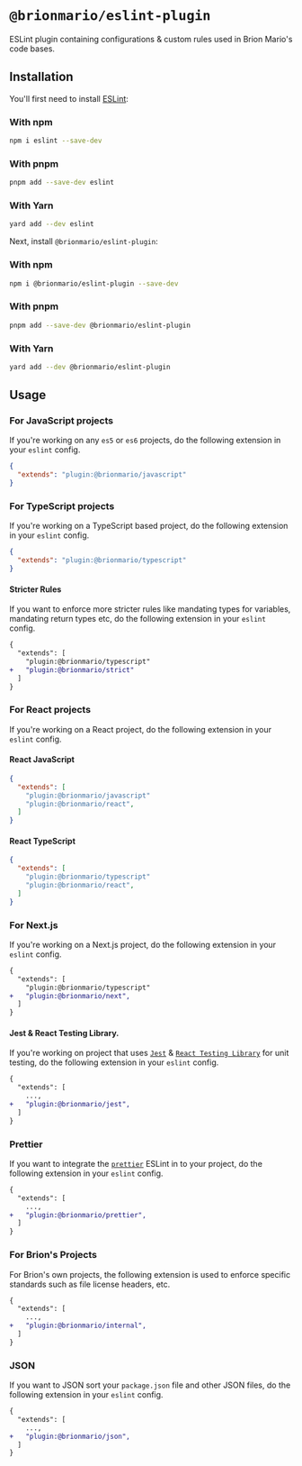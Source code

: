 # `@brionmario/eslint-plugin`

ESLint plugin containing configurations & custom rules used in Brion Mario's code bases.

## Installation

You'll first need to install [ESLint](https://eslint.org/):

### With npm

```sh
npm i eslint --save-dev
```

### With pnpm

```sh
pnpm add --save-dev eslint
```

### With Yarn

```sh
yard add --dev eslint
```

Next, install `@brionmario/eslint-plugin`:

### With npm

```sh
npm i @brionmario/eslint-plugin --save-dev
```

### With pnpm

```sh
pnpm add --save-dev @brionmario/eslint-plugin
```

### With Yarn

```sh
yard add --dev @brionmario/eslint-plugin
```

## Usage

### For JavaScript projects

If you're working on any `es5` or `es6` projects, do the following extension in your `eslint` config.

```json
{
  "extends": "plugin:@brionmario/javascript"
}
```

### For TypeScript projects

If you're working on a TypeScript based project, do the following extension in your `eslint` config.

```json
{
  "extends": "plugin:@brionmario/typescript"
}
```

#### Stricter Rules

If you want to enforce more stricter rules like mandating types for variables, mandating return types etc, do the following extension in your `eslint` config.

```diff
{
  "extends": [
    "plugin:@brionmario/typescript"
+   "plugin:@brionmario/strict"
  ]
}
```

### For React projects

If you're working on a React project, do the following extension in your `eslint` config.

#### React JavaScript

```json
{
  "extends": [
    "plugin:@brionmario/javascript"
    "plugin:@brionmario/react",
  ]
}
```

#### React TypeScript

```json
{
  "extends": [
    "plugin:@brionmario/typescript"
    "plugin:@brionmario/react",
  ]
}
```

### For Next.js

If you're working on a Next.js project, do the following extension in your `eslint` config.

```diff
{
  "extends": [
    "plugin:@brionmario/typescript"
+   "plugin:@brionmario/next",
  ]
}
```

#### Jest & React Testing Library.

If you're working on project that uses [`Jest`](https://jestjs.io/) & [`React Testing Library`](https://testing-library.com/docs/react-testing-library/intro/) for unit testing, do the following extension in your `eslint` config.

```diff
{
  "extends": [
    ...,
+   "plugin:@brionmario/jest",
  ]
}
```

### Prettier

If you want to integrate the [`prettier`](https://github.com/prettier/prettier-eslint) ESLint in to your project, do the following extension in your `eslint` config.

```diff
{
  "extends": [
    ...,
+   "plugin:@brionmario/prettier",
  ]
}
```

### For Brion's Projects

For Brion's own projects, the following extension is used  to enforce specific standards such as file license headers, etc.

```diff
{
  "extends": [
    ...,
+   "plugin:@brionmario/internal",
  ]
}
```

### JSON

If you want to JSON sort your `package.json` file and other JSON files, do the following extension in your `eslint` config.

```diff
{
  "extends": [
    ...,
+   "plugin:@brionmario/json",
  ]
}
```
